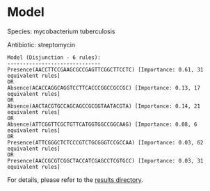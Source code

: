 
# Model

Species: mycobacterium tuberculosis

Antibiotic: streptomycin

```
Model (Disjunction - 6 rules):
------------------------------
Presence(AACCTTCCGAAGCGCCGAGTTCGGCTTCCTC) [Importance: 0.61, 31 equivalent rules]
OR
Absence(ACACCAGGCAGGTCCTTCACCCGGCCGCCGC) [Importance: 0.13, 17 equivalent rules]
OR
Absence(AACTACGTGCCAGCAGCCGCGGTAATACGTA) [Importance: 0.14, 21 equivalent rules]
OR
Absence(ATTCGGTTCGCTGTTCATGGTGGCCGGCAAG) [Importance: 0.08, 6 equivalent rules]
OR
Presence(ATTCGGGCTCTCCCGTCTGCGGGTCCGCCAA) [Importance: 0.03, 62 equivalent rules]
OR
Presence(AACCGCGTCGGCTACCATCGAGCCTCGTGCC) [Importance: 0.03, 31 equivalent rules]

```

For details, please refer to the [results directory](../../../../../results/scm_b/mycobacterium+tuberculosis/streptomycin/repeat_9/).

